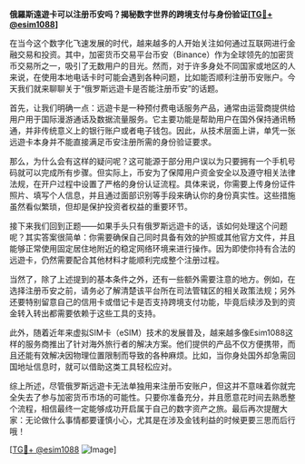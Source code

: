 **俄羅斯遠遊卡可以注册币安吗？揭秘数字世界的跨境支付与身份验证[[TG💪+ @esim1088](https://t.me/s/esim1088)]**

在当今这个数字化飞速发展的时代，越来越多的人开始关注如何通过互联网进行金融交易和投资。其中，加密货币交易平台币安（Binance）作为全球领先的加密货币交易所之一，吸引了无数用户的目光。然而，对于许多身处不同国家或地区的人来说，在使用本地电话卡时可能会遇到各种问题，比如能否顺利注册币安账户。今天我们就来聊聊关于“俄罗斯远遊卡是否能注册币安”的话题。

首先，让我们明确一点：远遊卡是一种预付费电话服务产品，通常由运营商提供给用户用于国际漫游通话及数据流量服务。它主要功能是帮助用户在国外保持通讯畅通，并非传统意义上的银行账户或者电子钱包。因此，从技术层面上讲，单凭一张远遊卡本身并不能直接满足币安注册所需的身份验证要求。

那么，为什么会有这样的疑问呢？这可能源于部分用户误以为只要拥有一个手机号码就可以完成所有步骤。但实际上，币安为了保障用户资金安全以及遵守相关法律法规，在开户过程中设置了严格的身份认证流程。具体来说，你需要上传身份证件照片、填写个人信息，并且通过面部识别等手段来确认你的身份真实性。这些措施虽然看似繁琐，但却是保护投资者权益的重要环节。

接下来我们回到正题——如果手头只有俄罗斯远遊卡的话，该如何处理这个问题呢？其实答案很简单：你需要确保自己同时具备有效的护照或其他官方文件，并且能够正常使用固定居住地附近的稳定网络环境来进行操作。因为即使你持有合法的远遊卡，仍然需要配合其他材料才能顺利完成整个注册过程。

当然了，除了上述提到的基本条件之外，还有一些额外需要注意的地方。例如，在选择注册币安之前，请务必了解清楚该平台所在司法管辖区的相关政策法规；另外还要特别留意自己的信用卡或借记卡是否支持跨境支付功能，毕竟后续涉及到的资金转入转出都需要依赖于这些工具的支持。

此外，随着近年来虚拟SIM卡（eSIM）技术的发展普及，越来越多像Esim1088这样的服务商推出了针对海外旅行者的解决方案。他们提供的产品不仅方便携带，而且还能有效解决因物理位置限制而导致的各种麻烦。比如，当你身处国外却急需回国地址信息时，就可以借助这类工具轻松应对。

综上所述，尽管俄罗斯远遊卡无法单独用来注册币安账户，但这并不意味着你就完全失去了参与加密货币市场的可能性。只要你准备充分，并且愿意花时间去熟悉整个流程，相信最终一定能够成功开启属于自己的数字资产之旅。最后再次提醒大家：无论做什么事情都要谨慎小心，尤其是在涉及金钱利益的时候更要三思而后行哦！

[[TG💪+ @esim1088](https://t.me/s/esim1088) ![Image](https://i.postimg.cc/4NQfJmqS/Snipaste-2025-05-13-00-14-12.png)]
